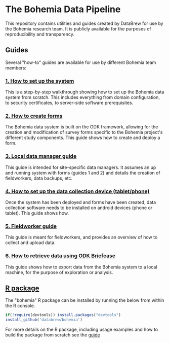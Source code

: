 
The Bohemia Data Pipeline
=============================================

This repository contains utilities and guides created by DataBrew for use by the Bohemia research team. It is publicly available for the purposes of reproducibility and transparency.

Guides
------------

Several "how-to" guides are available for use by different Bohemia team members:

### [1. How to set up the system](guides/guide_admin_set_up.md)

This is a step-by-step walkthrough showing how to set up the Bohemia data system from scratch. This includes everything from domain configuration, to security certificates, to server-side software prerequisites.  

### [2. How to create forms](guides/guide_forms.md)

The Bohemia data system is built on the ODK framework, allowing for the creation and modification of survey forms specific to the Bohemia project's different study components. This guide shows how to create and deploy a form.

### [3. Local data manager guide](guides/guide_local_data_manager.md)

This guide is intended for site-specific data managers. It assumes an up and running system with forms (guides 1 and 2) and details the creation of fieldworkers, data backups, etc.

### [4. How to set up the data collection device (tablet/phone)](guides/guide_data_collection.md)

Once the system has been deployed and forms have been created, data collection software needs to be installed on android devices (phone or tablet). This guide shows how.

### [5. Fieldworker guide](guides/guide_fieldworker.md)

This guide is meant for fieldworkers, and provides an overview of how to collect and upload data.


### [6. How to retrieve data using ODK Briefcase](#guides/guide_briefcase.md)

This guide shows how to export data from the Bohemia system to a local machine, for the purpose of exploration or analysis.

[R package](#guides/guide_r_package.md)
------------

The "bohemia" R package can be installed by running the below from within the R console.

``` r
if(!require(devtools)) install.packages("devtools")
install_github('databrew/bohemia')
```

For more details on the R package, including usage examples and how to build the package from scratch see the [guide](#guides/guide_r_package.md)
